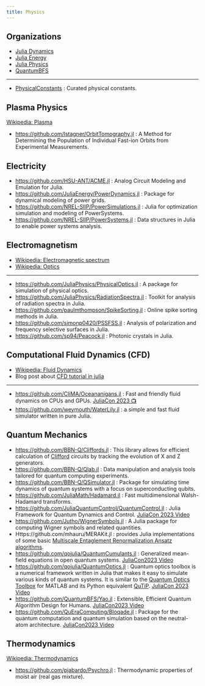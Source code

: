 ```yaml
---
title: Physics
---
```


## Organizations

- [Julia Dynamics](https://github.com/JuliaDynamics)
- [Julia Energy](https://github.com/JuliaEnergy)
- [Julia Physics](https://github.com/JuliaPhysics)
- [QuantumBFS](https://github.com/QuantumBFS)

---

- [PhysicalConstants](https://github.com/JuliaPhysics/PhysicalConstants.jl) : Curated physical constants.

## Plasma Physics

[Wikipedia: Plasma](https://en.wikipedia.org/wiki/Plasma_(physics))

- https://github.com/lstagner/OrbitTomography.jl : A Method for Determining the Population of Individual Fast-ion Orbits from Experimental Measurements.

## Electricity

- https://github.com/HSU-ANT/ACME.jl : Analog Circuit Modeling and Emulation for Julia.
- https://github.com/JuliaEnergy/PowerDynamics.jl : Package for dynamical modeling of power grids.
- https://github.com/NREL-SIIP/PowerSimulations.jl : Julia for optimization simulation and modeling of PowerSystems.
- https://github.com/NREL-SIIP/PowerSystems.jl : Data structures in Julia to enable power systems analysis.

## Electromagnetism

- [Wikipedia: Electromagnetic spectrum](https://en.wikipedia.org/wiki/Electromagnetic_spectrum)
- [Wikipedia: Optics](https://en.wikipedia.org/wiki/Optics)

---

- https://github.com/JuliaPhysics/PhysicalOptics.jl : A package for simulation of physical optics.
- https://github.com/JuliaPhysics/RadiationSpectra.jl : Toolkit for analysis of radiation spectra in Julia.
- https://github.com/paulmthompson/SpikeSorting.jl : Online spike sorting methods in Julia.
- https://github.com/simonp0420/PSSFSS.jl : Analysis of polarization and frequency selective surfaces in Julia.
- https://github.com/sp94/Peacock.jl : Photonic crystals in Julia.

## Computational Fluid Dynamics (CFD)

- [Wikipedia: Fluid Dynamics](https://en.wikipedia.org/wiki/Fluid_dynamics)
- Blog post about [CFD tutorial in julia](https://www.juliabloggers.com/cfd-tutorial-in-julia/)

---

- https://github.com/CliMA/Oceananigans.jl : Fast and friendly fluid dynamics on CPUs and GPUs. [JuliaCon 2023 📺](https://www.youtube.com/watch?v=Nlq3J7PCB_Q)
- https://github.com/weymouth/WaterLily.jl : a simple and fast fluid simulator written in pure Julia.

## Quantum Mechanics

- https://github.com/BBN-Q/Cliffords.jl : This library allows for efficient calculation of [Clifford](https://en.wikipedia.org/wiki/Clifford_algebra) circuits by tracking the evolution of X and Z generators.
- https://github.com/BBN-Q/Qlab.jl : Data manipulation and analysis tools tailored for quantum computing experiments.
- https://github.com/BBN-Q/QSimulator.jl : Package for simulating time dynamics of quantum systems with a focus on superconducting qubits.
- https://github.com/JuliaMath/Hadamard.jl : Fast multidimensional Walsh-Hadamard transforms.
- https://github.com/JuliaQuantumControl/QuantumControl.jl : Julia Framework for Quantum Dynamics and Control. [JuliaCon 2023 Video](https://www.youtube.com/watch?v=GgA8qPGifJ8)
- https://github.com/Jutho/WignerSymbols.jl : A Julia package for computing Wigner symbols and related quantities.
- Https://github.com/mhauru/MERAKit.jl : provides Julia implementations of some basic [Multiscale Entaglement Renormalization Ansatz algorithms](https://arxiv.org/abs/quant-ph/0610099).
- https://github.com/qojulia/QuantumCumulants.jl : Generalized mean-field equations in open quantum systems. [JuliaCon2023 Video](https://www.youtube.com/watch?v=UElFAtGJC7o)
- https://github.com/qojulia/QuantumOptics.jl : Quantum optics toolbox is a numerical framework written in Julia that makes it easy to simulate various kinds of quantum systems. It is similar to the [Quantum Optics Toolbox](https://qo.phy.auckland.ac.nz/toolbox/) for MATLAB and its Python equivalent [QuTiP](https://qutip.org/). [JuliaCon 2023 Video](https://www.youtube.com/watch?v=sWvk-2lxMZU)
- https://github.com/QuantumBFS/Yao.jl : Extensible, Efficient Quantum Algorithm Design for Humans. [JuliaCon2023 Video](https://www.youtube.com/watch?v=UElFAtGJC7o)
- https://github.com/QuEraComputing/Bloqade.jl : Package for the quantum computation and quantum simulation based on the neutral-atom architecture. [JuliaCon2023 Video](https://www.youtube.com/watch?v=UElFAtGJC7o)

## Thermodynamics

[Wikipedia: Thermodynamics](https://en.wikipedia.org/wiki/Category:Thermodynamics)

- https://github.com/pjabardo/Psychro.jl : Thermodynamic properties of moist air (real gas mixture).
